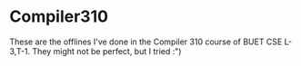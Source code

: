# Compiler310

These are the offlines I've done in the Compiler 310 course of BUET CSE L-3,T-1. They might not be perfect, but I tried :")
